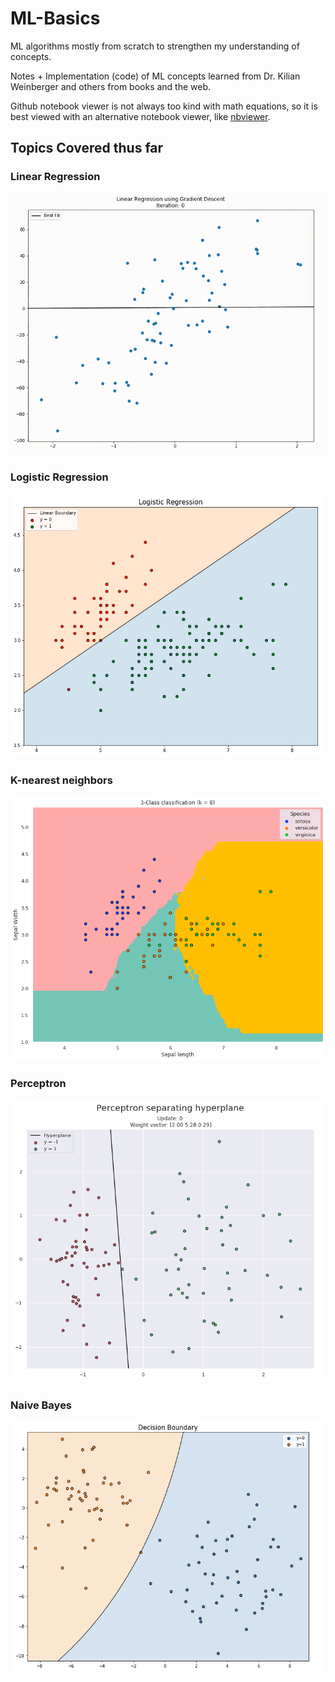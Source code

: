 # ML-Basics
ML algorithms mostly from scratch to strengthen my understanding of concepts.

Notes + Implementation (code) of ML concepts learned from Dr. Kilian Weinberger and others from books and the web.

Github notebook viewer is not always too kind with math equations, so it is best viewed with an alternative notebook viewer, like [nbviewer](https://nbviewer.jupyter.org/).

## Topics Covered thus far
### Linear Regression

<img src="img/LinearRegression.gif" alt="Linear Regression" width="650"/>
<br>

### Logistic Regression

<img src="img/LogisticRegression.png" alt="Logistic Regression" width="650"/>
<br>

### K-nearest neighbors

<img src="img/kNN.png" alt="KNN" width="650"/>
<br>

### Perceptron

<img src="img/Perceptron.gif" alt="Perceptron" width="650"/>
<br>

### Naive Bayes

<img src="img/GaussianNaiveBayes.png" alt="Gaussian Naive Bayes" width="650"/>
<br>
